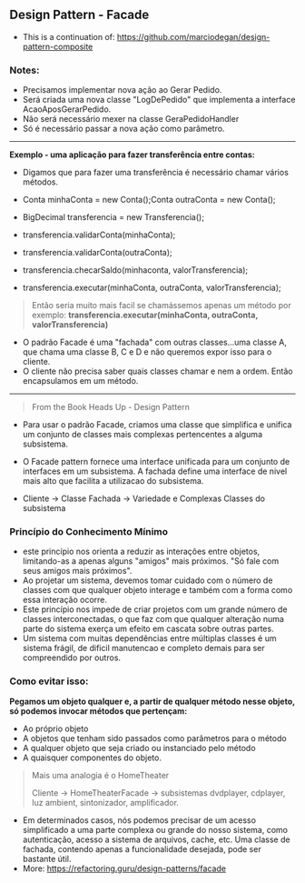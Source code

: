 ## Design Pattern - Facade

- This is a continuation of: https://github.com/marciodegan/design-pattern-composite

### Notes:
- Precisamos implementar nova ação ao Gerar Pedido.
- Será criada uma nova classe "LogDePedido" que implementa a interface AcaoAposGerarPedido.
- Não será necessário mexer na classe GeraPedidoHandler
- Só é necessário passar a nova ação como parâmetro.

---
**Exemplo - uma aplicação para fazer transferência entre contas:**
- Digamos que para fazer uma transferência é necessário chamar vários métodos.

- Conta minhaConta = new Conta();Conta outraConta = new Conta();
- BigDecimal transferencia = new Transferencia();
- transferencia.validarConta(minhaConta);
- transferencia.validarConta(outraConta);
- transferencia.checarSaldo(minhaconta, valorTransferencia);
- transferencia.executar(minhaConta, outraConta, valorTransferencia);

> Então seria muito mais facil se chamássemos apenas um método por exemplo: **transferencia.executar(minhaConta, outraConta, valorTransferencia)**
- O padrão Facade é uma "fachada" com outras classes...uma classe A, que chama uma classe B, C e D e não queremos expor isso para o cliente.
- O cliente não precisa saber quais classes chamar e nem a ordem. Então encapsulamos em um método.

---

> From the Book Heads Up - Design Pattern
- Para usar o padrão Facade, criamos uma classe que simplifica e unifica um conjunto de classes mais complexas pertencentes a alguma subsistema.
- O Facade pattern fornece uma interface unificada para um conjunto de interfaces em um subsistema. A fachada define uma interface de nivel mais alto que facilita a utilizacao do subsistema.

- Cliente -> Classe Fachada -> Variedade e Complexas Classes do subsistema


### Princípio do Conhecimento Mínimo
- este princípio nos orienta a reduzir as interações entre objetos, limitando-as a apenas alguns "amigos" mais próximos. "Só fale com seus amigos mais próximos".
- Ao projetar um sistema, devemos tomar cuidado com o número de classes com que qualquer objeto interage e também com a forma como essa interação ocorre.
- Este princípio nos impede de criar projetos com um grande número de classes interconectadas, o que faz com que qualquer alteração numa parte do sistema exerça um efeito em cascata sobre outras partes.
- Um sistema com muitas dependências entre múltiplas classes é um sistema frágil, de dificil manutencao e completo demais para ser compreendido por outros.

### Como evitar isso:
**Pegamos um objeto qualquer e, a partir de qualquer método nesse objeto, só podemos invocar métodos que pertençam:**
- Ao próprio objeto
- A objetos que tenham sido passados como parâmetros para o método
- A qualquer objeto que seja criado ou instanciado pelo método
- A quaisquer componentes do objeto.

> Mais uma analogia é o HomeTheater
> 
> Cliente -> HomeTheaterFacade  -> subsistemas dvdplayer, cdplayer, luz ambient, sintonizador, amplificador.

- Em determinados casos, nós podemos precisar de um acesso simplificado a uma parte complexa ou grande do nosso sistema, como autenticação, acesso a sistema de arquivos, cache, etc. Uma classe de fachada, contendo apenas a funcionalidade desejada, pode ser bastante útil.
- More: https://refactoring.guru/design-patterns/facade